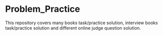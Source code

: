 # Problem_Practice
This repository covers many books task/practice solution, interview books task/practice solution and different online judge question solution.
